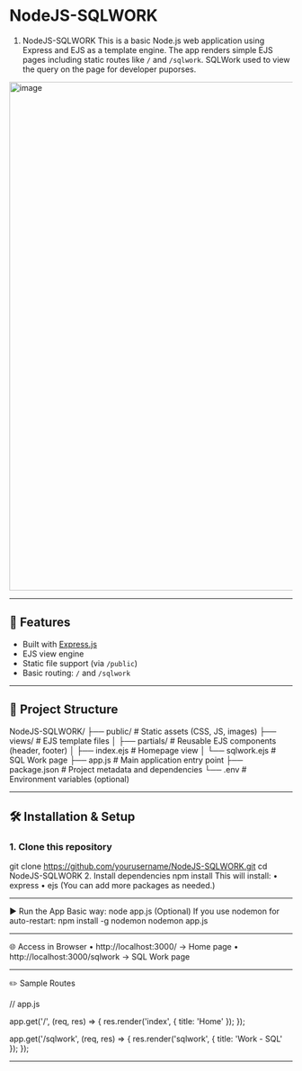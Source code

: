 # NodeJS-SQLWORK

1. NodeJS-SQLWORK
This is a basic Node.js web application using Express and EJS as a template engine. The app renders simple EJS pages including static routes like `/` and `/sqlwork`.
SQLWork used to view the query on the page for developer puporses.
<img width="1766" height="905" alt="image" src="https://github.com/user-attachments/assets/ed5dab1e-9e2b-450d-aa06-75a30eef5ba1" />

---

## 🚀 Features

- Built with [Express.js](https://expressjs.com/)
- EJS view engine
- Static file support (via `/public`)
- Basic routing: `/` and `/sqlwork`

---

## 📂 Project Structure

NodeJS-SQLWORK/
├── public/              # Static assets (CSS, JS, images)
├── views/               # EJS template files
│   ├── partials/        # Reusable EJS components (header, footer)
│   ├── index.ejs        # Homepage view
│   └── sqlwork.ejs      # SQL Work page
├── app.js               # Main application entry point
├── package.json         # Project metadata and dependencies
└── .env                 # Environment variables (optional)

---

## 🛠️ Installation & Setup

### 1. Clone this repository

git clone https://github.com/yourusername/NodeJS-SQLWORK.git
cd NodeJS-SQLWORK
2. Install dependencies
npm install
This will install:
•	express
•	ejs
(You can add more packages as needed.)
________________________________________
▶️ Run the App
Basic way:
node app.js
(Optional) If you use nodemon for auto-restart:
npm install -g nodemon
nodemon app.js
________________________________________
🌐 Access in Browser
•	http://localhost:3000/ → Home page
•	http://localhost:3000/sqlwork → SQL Work page
________________________________________
✏️ Sample Routes

// app.js

app.get('/', (req, res) => {
  res.render('index', { title: 'Home' });
});

app.get('/sqlwork', (req, res) => {
  res.render('sqlwork', { title: 'Work - SQL' });
});
________________________________________


